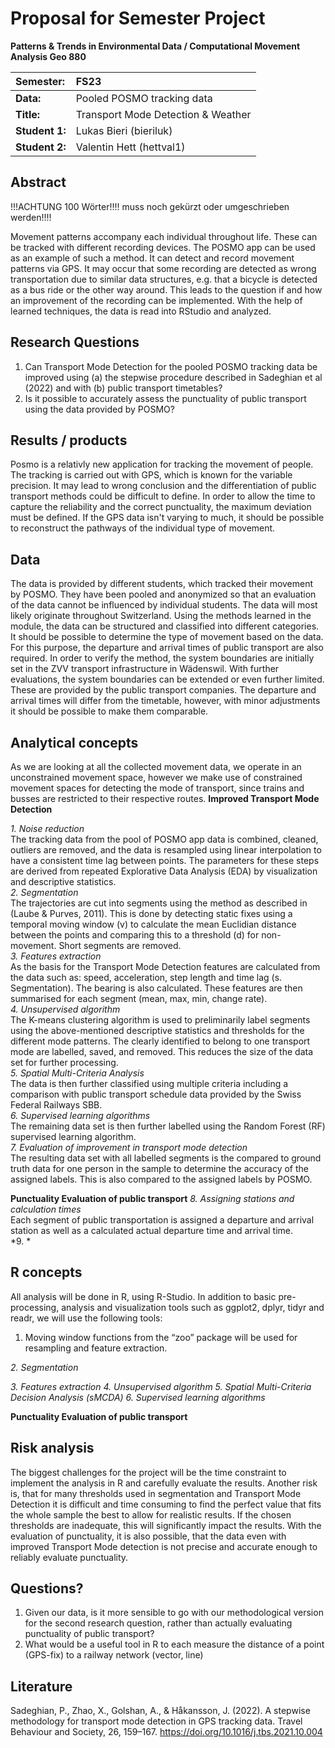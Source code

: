 # Proposal for Semester Project

**Patterns & Trends in Environmental Data / Computational Movement
Analysis Geo 880**

| Semester:      | FS23                                     |
|:---------------|:---------------------------------------- |
| **Data:**      | Pooled POSMO tracking data               |
| **Title:**     | Transport Mode Detection & Weather       |
| **Student 1:** | Lukas Bieri (bieriluk)                   |
| **Student 2:** | Valentin Hett (hettval1)                 |

## Abstract 
<!-- (50-60 words) --> 

!!!ACHTUNG 100 Wörter!!!! muss noch gekürzt oder umgeschrieben werden!!!!

Movement patterns accompany each individual throughout life. These can be tracked with different recording devices. The POSMO app can be used as an example of such a method. It can detect and record movement patterns via GPS. It may occur that some recording are detected as wrong transportation due to similar data structures, e.g. that a bicycle is detected as a bus ride or the other way around. This leads to the question if and how an improvement of the recording can be implemented. With the help of learned techniques, the data is read into RStudio and analyzed. 


## Research Questions  <!--(50-60 words)-->
1. Can Transport Mode Detection for the pooled POSMO tracking data be improved using (a) the stepwise procedure described in Sadeghian et al (2022) and with (b) public transport timetables?
2. Is it possible to accurately assess the punctuality of public transport using the data provided by POSMO?

## Results / products
<!-- What do you expect, anticipate? -->
Posmo is a relativly new application for tracking the movement of people. The tracking is carried out with GPS, which is known for the variable precision. It may lead to wrong conclusion and the differentiation of public transport methods could be difficult to define. In order to allow the time to capture the reliability and the correct punctuality, the maximum deviation must be defined. If the GPS data isn't varying to much, it should be possible to reconstruct the pathways of the individual type of movement.   


## Data
<!-- What data will you use? Will you require additional context data? Where do you get this data from? Do you already have all the data? -->
The data is provided by different students, which tracked their movement by POSMO. They have been pooled and anonymized so that an evaluation of the data cannot be influenced by individual students. The data will most likely originate throughout Switzerland. Using the methods learned in the module, the data can be structured and classified into different categories. It should be possible to determine the type of movement based on the data. For this purpose, the departure and arrival times of public transport are also required. In order to verify the method, the system boundaries are initially set in the ZVV transport infrastructure in Wädenswil. With further evaluations, the system boundaries can be extended or even further limited. These are provided by the public transport companies. The departure and arrival times will differ from the timetable, however, with minor adjustments it should be possible to make them comparable.


## Analytical concepts
<!-- Which analytical concepts will you use? What conceptual movement spaces and respective modelling approaches of trajectories will you be using? What additional spatial analysis methods will you be using? -->
As we are looking at all the collected movement data, we operate in an unconstrained movement space, however we make use of constrained movement spaces for detecting the mode of transport, since trains and busses are restricted to their respective routes. 
**Improved Transport Mode Detection**

*1. Noise reduction*  
The tracking data from the pool of POSMO app data is combined, cleaned, outliers are removed, and the data is resampled using linear interpolation to have a consistent time lag between points. The parameters for these steps are derived from repeated Explorative Data Analysis (EDA) by visualization and descriptive statistics.   
*2. Segmentation*  
The trajectories are cut into segments using the method as described in (Laube & Purves, 2011). This is done by detecting static fixes using a temporal moving window (v) to calculate the mean Euclidian distance between the points and comparing this to a threshold (d) for non-movement. Short segments are removed.  
*3. Features extraction*  
As the basis for the Transport Mode Detection features are calculated from the data such as: speed, acceleration, step length and time lag (s. Segmentation). The bearing is also calculated. These features are then summarised for each segment (mean, max, min, change rate).  
*4. Unsupervised algorithm*  
The K-means clustering algorithm is used to preliminarily label segments using the above-mentioned descriptive statistics and thresholds for the different mode patterns. The clearly identified to belong to one transport mode are labelled, saved, and removed. This reduces the size of the data set for further processing.  
*5. Spatial Multi-Criteria Analysis*   
The data is then further classified using multiple criteria including a comparison with public transport schedule data provided by the Swiss Federal Railways SBB.  
*6. Supervised learning algorithms*   
The remaining data set is then further labelled using the Random Forest (RF) supervised learning algorithm.  
*7. Evaluation of improvement in transport mode detection*  
The resulting data set with all labelled segments is the compared to ground truth data for one person in the sample to determine the accuracy of the assigned labels. This is also compared to the assigned labels by POSMO.

**Punctuality Evaluation of public transport**
*8. Assigning stations and calculation times*  
Each segment of public transportation is assigned a departure and arrival station as well as a calculated actual departure time and arrival time.  
*9. *

## R concepts
<!-- Which R concepts, functions, packages will you mainly use. What additional spatial analysis methods will you be using? -->
All analysis will be done in R, using R-Studio. 
In addition to basic pre-processing, analysis and visualization tools such as ggplot2, dplyr, tidyr and readr, we will use the following tools:
1.	Moving window functions from the “zoo” package will be used for resampling and feature extraction.

*2. Segmentation*

*3. Features extraction*
*4. Unsupervised algorithm*
*5. Spatial Multi-Criteria Decision Analysis (sMCDA)*
*6. Supervised learning algorithms* 

**Punctuality Evaluation of public transport**

## Risk analysis
<!-- What could be the biggest challenges/problems you might face? What is your plan B? -->
The biggest challenges for the project will be the time constraint to implement the analysis in R and carefully evaluate the results. 
Another risk is, that for many thresholds used in segmentation and Transport Mode Detection it is difficult and time consuming to find the perfect value that fits the whole sample the best to allow for realistic results. If the chosen thresholds are inadequate, this will significantly impact the results.
With the evaluation of punctuality, it is also possible, that the data even with improved Transport Mode detection is not precise and accurate enough to reliably evaluate punctuality.

## Questions? 
<!-- Which questions would you like to discuss at the coaching session? -->
1.	Given our data, is it more sensible to go with our methodological version for the second research question, rather than actually evaluating punctuality of public transport?
2.	What would be a useful tool in R to each measure the distance of a point (GPS-fix) to a railway network (vector, line)


## Literature

Sadeghian, P., Zhao, X., Golshan, A., & Håkansson, J. (2022). A stepwise methodology for transport mode detection in GPS tracking data. Travel Behaviour and Society, 26, 159–167. https://doi.org/10.1016/j.tbs.2021.10.004
